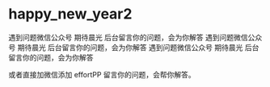 # happy_new_year2
遇到问题微信公众号 期待晨光 后台留言你的问题，会为你解答
遇到问题微信公众号 期待晨光 后台留言你的问题，会为你解答
遇到问题微信公众号 期待晨光 后台留言你的问题，会为你解答

或者直接加微信添加 effortPP 
留言你的问题，会帮你解答。
